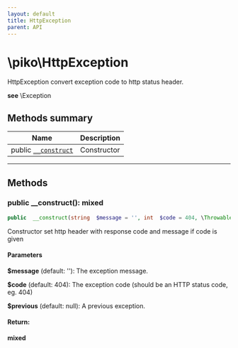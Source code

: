 ```yaml
---
layout: default
title: HttpException
parent: API
---
```




# \piko\HttpException

HttpException convert exception code to http status header.





**see**  \Exception






## Methods summary

| Name | Description |
|------|-------------|
| public [`__construct`](#method___construct) | Constructor |


-----



## Methods




<a name="method___construct"></a>
### public **__construct()**: mixed

```php
public  __construct(string  $message = '', int  $code = 404, \Throwable  $previous = null): mixed
```

Constructor set http header with response code and message if code is given



#### Parameters
**$message**  (default: ''):
The exception message.

**$code**  (default: 404):
The exception code (should be an HTTP status code, eg. 404)

**$previous**  (default: null):
A previous exception.






#### Return:
**mixed**


